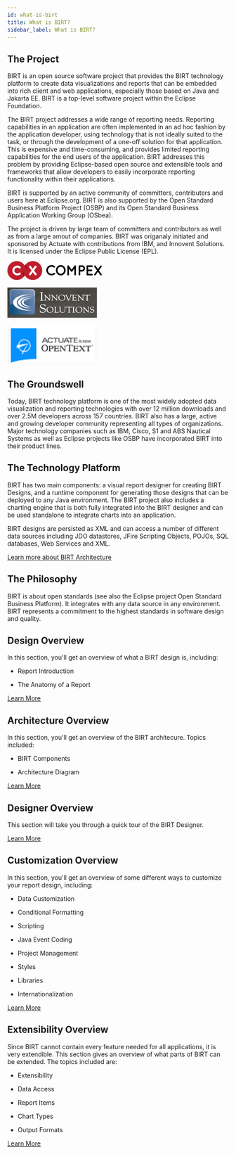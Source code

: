 ```yaml
---
id: what-is-birt
title: What is BIRT?
sidebar_label: What is BIRT?
---
```


## The Project

BIRT is an open source software project that provides the BIRT technology platform to create data visualizations and reports that can be embedded into rich client and web applications, especially those based on Java and Jakarta EE. BIRT is a top-level software project within the Eclipse Foundation.

The BIRT project addresses a wide range of reporting needs. Reporting capabilities in an application are often implemented in an ad hoc fashion by the application developer, using technology that is not ideally suited to the task, or through the development of a one-off solution for that application. This is expensive and time-consuming, and provides limited reporting capabilities for the end users of the application. BIRT addresses this problem by providing Eclipse-based open source and extensible tools and frameworks that allow developers to easily incorporate reporting functionality within their applications.

BIRT is supported by an active community of committers, contributers and users here at Eclipse.org. BIRT is also supported by the Open Standard Business Platform Project (OSBP) and its Open Standard Business Application Working Group (OSbea).

The project is driven by large team of committers and contributors as well as from a large amout of companies. BIRT was origanaly initiated and sponsored by Actuate with contributions from IBM, and Innovent Solutions.  It is licensed under the Eclipse Public License (EPL).

![img](/img/Logo-Compex.png)

![img](/img/Logo-Innovent-Solution.png)

![img](/img/Logo-Actuate-Opentext.png)

## The Groundswell

Today, BIRT technology platform is one of the most widely
adopted data visualization and reporting technologies with over 12
million downloads and over 2.5M developers across 157 countries. BIRT
also has a large, active and growing developer community representing
all types of organizations. Major technology companies such as IBM,
Cisco, S1 and ABS Nautical Systems as well as Eclipse projects like OSBP have incorporated BIRT into their
product lines.

## The Technology Platform

BIRT has two main components: a visual report designer for
creating BIRT Designs, and a runtime component for generating those
designs that can be deployed to any Java environment. The BIRT project
also includes a charting engine that is both fully integrated into the
BIRT designer and can be used standalone to integrate charts into an
application.

BIRT designs are persisted as XML and can access a number of
different data sources including JDO datastores, JFire Scripting
Objects, POJOs, SQL databases, Web Services and XML.

[Learn more about BIRT Architecture](overview-architecture)

## The Philosophy

BIRT is about open standards (see also the Eclipse project Open Standard Business Platform). It integrates with any data source in any
environment. BIRT represents a commitment to the highest standards in
software design and quality.

## Design Overview

In this section, you'll get an overview of what a BIRT design is, including:

*   Report Introduction


*   The Anatomy of a Report

[Learn More](overview-design)

## Architecture Overview

In this section, you'll get an overview of the BIRT architecure. Topics included:

*   BIRT Components

*   Architecture Diagram

[Learn More](overview-architecture)

## Designer Overview

This section will take you through a quick tour of the BIRT Designer.

[Learn More](overview-designer)

## Customization Overview

In this section, you'll get an overview of some different ways to customize your report design, including:

*   Data Customization

*   Conditional Formatting

*   Scripting

*   Java Event Coding

*   Project Management

*   Styles

*   Libraries

*   Internationalization

[Learn More](overview-customization)

## Extensibility Overview

Since BIRT cannot contain every feature needed for all
applications, it is very extendible. This section gives an overview of
what parts of BIRT can be extended. The topics included are:

*   Extensibility

*   Data Access

*   Report Items

*   Chart Types

*   Output Formats

[Learn More](overview-extensibility)


